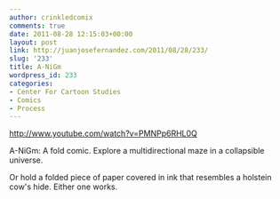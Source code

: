 ```yaml
---
author: crinkledcomix
comments: true
date: 2011-08-28 12:15:03+00:00
layout: post
link: http://juanjosefernandez.com/2011/08/28/233/
slug: '233'
title: A-NiGm
wordpress_id: 233
categories:
- Center For Cartoon Studies
- Comics
- Process
---
```


http://www.youtube.com/watch?v=PMNPp6RHL0Q

A-NiGm: A fold comic.
Explore a multidirectional maze in a collapsible universe.

Or hold a folded piece of paper covered in ink that resembles a holstein cow's hide. Either one works.
